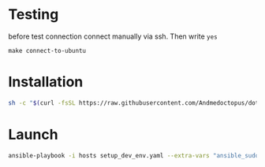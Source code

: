 # Testing
before test connection connect manually via ssh. Then write `yes`

```
make connect-to-ubuntu
```

# Installation
```bash
sh -c "$(curl -fsSL https://raw.githubusercontent.com/Andmedoctopus/dotfiles/ansible-dev/install.sh)"
```

# Launch
```bash
ansible-playbook -i hosts setup_dev_env.yaml --extra-vars "ansible_sudo_pass=test"
```
